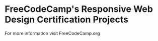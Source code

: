 # FreeCodeCamp's Responsive Web Design Certification Projects

For more information visit FreeCodeCamp.org

